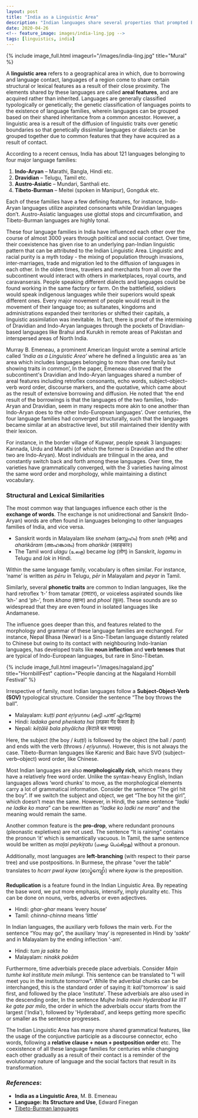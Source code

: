```yaml
---
layout: post
title: "India as a Linguistic Area"
description: "Indian languages share several properties that prompted Emeneau to suggest that India was a linguistic area."
date: 2020-04-26
<!-- feature_image: images/india-ling.jpg -->
tags: [linguistics, india]
---
```

{% include image_full.html imageurl="/images/india-ling.jpg" title="Mural" %}	

A **linguistic area** refers to a geographical area in which, due to borrowing and language contact, languages of a region come to share certain structural or lexical features as a result of their close proximity. The elements shared by these languages are called **areal features**, and are acquired rather than inherited. Languages are generally classified typologically or genetically; the genetic classification of languages points to the existence of language families, wherein languages can be grouped based on their shared inheritance from a common ancestor. However, a linguistic area is a result of the diffusion of linguistic traits over genetic boundaries so that genetically dissimilar languages or dialects can be grouped together due to common features that they have acquired as a result of contact.

<!--more-->

According to a recent census, India has about 121 languages belonging to four major language families:
1. **Indo-Aryan** – Marathi, Bangla, Hindi etc.
2. **Dravidian** – Telugu, Tamil etc.
3. **Austro-Asiatic** – Mundari, Santhali etc.
4. **Tibeto-Burman** – Meitei (spoken in Manipur), Gongduk etc.

Each of these families have a few defining features, for instance, Indo-Aryan languages utilize aspirated consonants while Dravidian languages don’t. Austro-Asiatic languages use glottal stops and circumfixation, and Tibeto-Burman languages are highly tonal.

These four language families in India have influenced each other over the course of almost 3000 years through political and social contact. Over time, their coexistence has given rise to an underlying pan-Indian linguistic pattern that can be attributed to the Indian Linguistic Area. Linguistic and racial purity is a myth today - the mixing of population through invasions, inter-marriages, trade and migration led to the diffusion of languages in each other. In the olden times, travelers and merchants from all over the subcontinent would interact with others in marketplaces, royal courts, and caravanserais. People speaking different dialects and languages could be found working in the same factory or farm. On the battlefield, soldiers would speak indigenous languages while their superiors would speak different ones. Every major movement of people would result in the movement of their language too; as sultanates, kingdoms and administrations expanded their territories or shifted their capitals, a linguistic assimilation was inevitable. In fact, there is proof of the intermixing of Dravidian and Indo-Aryan languages through the pockets of Dravidian-based languages like Brahui and Kurukh in remote areas of Pakistan and interspersed areas of North India. 

Murray B. Emeneau, a prominent American linguist wrote a seminal article called *‘India as a Linguistic Area’* where he defined a linguistic area as ‘an area which includes languages belonging to more than one family but showing traits in common’[.](https://www.jstor.org/stable/410649?read-now=1&refreqid=excelsior%3A5e26dbe424e95a593788c9e1e61c8f32&seq=8#page_scan_tab_contents) In the paper, Emeneau observed that the subcontinent's Dravidian and Indo-Aryan languages shared a number of areal features including retroflex consonants, echo words, subject–object–verb word order, discourse markers, and the quotative, which came about as the result of extensive borrowing and diffusion. He noted that ‘the end result of the borrowings is that the languages of the two families, Indo-Aryan and Dravidian, seem in many respects more akin to one another than Indo-Aryan does to the other Indo-European languages’. Over centuries, the four language families had converged structurally, such that the languages became similar at an abstractive level, but still maintained their identity with their lexicon.

For instance, in the border village of Kupwar, people speak 3 languages: Kannada, Urdu and Marathi (of which the former is Dravidian and the other two are Indo-Aryan). Most individuals are trilingual in the area, and constantly switch back and forth among these languages. Over time, the varieties have grammatically converged, with the 3 varieties having almost the same word order and morphology, while maintaining a distinct vocabulary.

### Structural and Lexical Similarities

The most common way that languages influence each other is the **exchange of words**. The exchange is not unidirectional and Sanskrit (Indo-Aryan) words are often found in languages belonging to other languages families of India, and vice versa. 
- Sanskrit words in Malayalam like *sneham* (സ്നേഹം) from *sneh* (स्नेह) and *ahaṅkāram* (അഹങ്കാരം) from *ahaṅkār* (अहङ्कारः) 
- The Tamil word *ulagu* (உலகு) became *log* (लोग्) in Sanskrit, *logamu* in Telugu and *lok* in Hindi. 

Within the same language family, vocabulary is often similar. For instance, ‘name’ is written as *pēru* in Telugu, *pēr* in Malayalam and *peyar* in Tamil.     


Similarly, several **phonetic traits** are common to Indian languages, like the hard retroflex ‘t-’ from tamatar (टमाटर), or voiceless aspirated sounds like ‘kh-’ and ‘ph-’, from *khana* (खाना) and *phool* (फूल). These sounds are so widespread that they are even found in isolated languages like Andamanese.

The influence goes deeper than this, and features related to the morphology and grammar of these language families are exchanged. For instance, Nepal Bhasa (Newar) is a Sino-Tibetan language distantly related to Chinese but owing to its contact with neighbouring Indo-Iranian languages, has developed traits like **noun inflection** and **verb tenses** that are typical of Indo-European languages, but rare in Sino-Tibetan.

{% include image_full.html imageurl="/images/nagaland.jpg" title="HornbillFest" caption="People dancing at the Nagaland Hornbill Festival" %}	

Irrespective of family, most Indian languages follow a **Subject-Object-Verb (SOV)** typological structure. Consider the sentence “The boy throws the ball”.
- Malayalam: *kuṭṭi pant eṟiyunnu* (കുട്ടി പന്ത് എറിയുന്നു)
- Hindi: *ladaka gend phenkata hai* (लड़का गेंद फेंकता है)
- Nepali: *kēṭālē bala phyālcha* (केटाले बल फ्याल्छ)

Here, the subject (the boy / *kuṭṭi*) is followed by the object (the ball / *pant*) and ends with the verb (throws / *eṟiyunnu*). However, this is not always the case. Tibeto-Burman languages like Karenic and Baic have SVO (subject–verb–object) word order, like Chinese.

Most Indian languages are also **morphologically rich**, which means they have a relatively free word order. Unlike the syntax-heavy English, Indian languages allows ‘word chunks’ to move, as the morphological elements carry a lot of grammatical information. Consider the sentence “The girl hit the boy”. If we switch the subject and object, we get “The boy hit the girl”, which doesn’t mean the same. However, in Hindi, the same sentence “*ladki ne ladke ko mara*” can be rewritten as “*ladke ko ladki ne mara*” and the meaning would remain the same.

Another common feature is the **pro-drop**, where redundant pronouns (pleonastic expletives) are not used. The sentence “It is raining” contains the pronoun ‘it’ which is semantically vacuous. In Tamil, the same sentence would be written as *maḻai peykiṟatu* (மழை பெய்கிறது) without a pronoun. 

Additionally, most languages are **left-branching** (with respect to their parse tree) and use postpositions. In Burmese, the phrase "over the table" translates to *hcarr pwal kyaw* (စားပွဲကျော်) where *kyaw* is the preposition.

**Reduplication** is a feature found in the Indian Linguistic Area. By repeating the base word, we put more emphasis, intensify, imply plurality etc. This can be done on nouns, verbs, adverbs or even adjectives.
- Hindi: *ghar-ghar* means ‘every house’
- Tamil: *chinna-chinna* means ‘little’

In Indian languages, the auxiliary verb follows the main verb. For the sentence “You may go”, the auxiliary ‘may’ is represented in Hindi by ‘*sakte*’ and in Malayalam by the ending inflection ‘-am’.
- Hindi: *tum ja sakte ho*
- Malayalam: *ninakk pokām*

Furthermore, time adverbials precede place adverbials. Consider *Main tumhe kal institute mein milungi*. This sentence can be translated to "I will meet you in the institute tomorrow". While the adverbial chunks can be interchanged, this is the standard order of saying it: *kal*/'tomorrow' is said first, and followed by the place 'institute'. These adverbials are also used in the descending order, In the sentence *Mujhe India mein Hyderabad ke IIIT ke gate par milo*, the order in which the adverbials occur starts from the largest ('India'), followed by 'Hyderabad', and keeps getting more specific or smaller as the sentence progresses. 

The Indian Linguistic Area has many more shared grammatical features, like the usage of the conjunctive participle as a discourse connector, echo words, following a **relative clause + noun + postposition order** etc. The coexistence of all these language families for centuries while changing each other gradually as a result of their contact is a reminder of the evolutionary nature of language and the social factors that result in its transformation.


### _References_:
- **India as a Linguistic Area**, M. B. Emeneau
- **Language: Its Structure and Use**, Edward Finegan
- [Tibeto-Burman languages](https://www.britannica.com/topic/Tibeto-Burman-languages)
